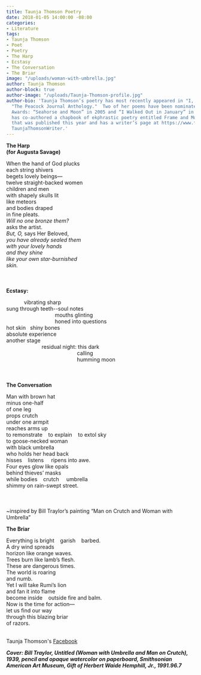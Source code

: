 ```yaml
---
title: Taunja Thomson Poetry
date: 2018-01-05 14:00:00 -08:00
categories:
- Literature
tags:
- Taunja Thomson
- Poet
- Poetry
- The Harp
- Ecstasy
- The Conversation
- The Briar
image: "/uploads/woman-with-umbrella.jpg"
author: Taunja Thomson
author-block: true
author-image: "/uploads/Taunja-Thomson-profile.jpg"
author-bio: 'Taunja Thomson’s poetry has most recently appeared in "I, Claudius" and
  "The Peacock Journal Anthology."  Two of her poems have been nominated for Pushcart
  Awards: “Seahorse and Moon” in 2005 and “I Walked Out in January” in 2016.  She
  has co-authored a chapbook of ekphrastic poetry entitled Frame and Mount the Sky
  that was published this year and has a writer’s page at https://www.facebook.com/
  TaunjaThomsonWriter.'
---
```


**The Harp**<br>
**(for Augusta Savage)**

When the hand of God plucks<br>
each string shivers<br>
begets lovely beings—<br>
twelve straight-backed women<br>
children and men<br>
with shapely skulls lit<br>
like meteors<br>
and bodies draped<br>
in fine pleats.<br>
*Will no one bronze them?*<br>
asks the artist.<br>
*But, O,* says Her Beloved,<br>
*you have already sealed them*<br>
*with your lovely hands*<br>
*and they shine*<br>
*like your own star-burnished*<br>
*skin.*<br>
<br>
<br>
<br>
**Ecstasy:**

&nbsp;&nbsp;&nbsp;&nbsp;&nbsp;&nbsp;&nbsp;&nbsp;&nbsp;&nbsp;&nbsp;&nbsp;vibrating sharp<br>
sung through teeth--soul notes<br>
&nbsp;&nbsp;&nbsp;&nbsp;&nbsp;&nbsp;&nbsp;&nbsp;&nbsp;&nbsp;&nbsp;&nbsp;&nbsp;&nbsp;&nbsp;&nbsp;&nbsp;&nbsp;&nbsp;&nbsp;&nbsp;&nbsp;&nbsp;&nbsp;&nbsp;&nbsp;&nbsp;&nbsp;&nbsp;&nbsp;&nbsp;&nbsp;&nbsp;mouths glinting<br>
&nbsp;&nbsp;&nbsp;&nbsp;&nbsp;&nbsp;&nbsp;&nbsp;&nbsp;&nbsp;&nbsp;&nbsp;&nbsp;&nbsp;&nbsp;&nbsp;&nbsp;&nbsp;&nbsp;&nbsp;&nbsp;&nbsp;&nbsp;&nbsp;&nbsp;&nbsp;&nbsp;&nbsp;&nbsp;&nbsp;&nbsp;&nbsp;&nbsp;honed into questions<br>
hot skin&nbsp;&nbsp;&nbsp;shiny bones<br>
absolute experience<br>
another stage<br>
&nbsp;&nbsp;&nbsp;&nbsp;&nbsp;&nbsp;&nbsp;&nbsp;&nbsp;&nbsp;&nbsp;&nbsp;&nbsp;&nbsp;&nbsp;&nbsp;&nbsp;&nbsp;&nbsp;&nbsp;&nbsp;&nbsp;&nbsp;&nbsp;residual night: this dark<br>
&nbsp;&nbsp;&nbsp;&nbsp;&nbsp;&nbsp;&nbsp;&nbsp;&nbsp;&nbsp;&nbsp;&nbsp;&nbsp;&nbsp;&nbsp;&nbsp;&nbsp;&nbsp;&nbsp;&nbsp;&nbsp;&nbsp;&nbsp;&nbsp;&nbsp;&nbsp;&nbsp;&nbsp;&nbsp;&nbsp;&nbsp;&nbsp;&nbsp;&nbsp;&nbsp;&nbsp;&nbsp;&nbsp;&nbsp;&nbsp;&nbsp;&nbsp;&nbsp;&nbsp;&nbsp;&nbsp;&nbsp;&nbsp;calling<br>
&nbsp;&nbsp;&nbsp;&nbsp;&nbsp;&nbsp;&nbsp;&nbsp;&nbsp;&nbsp;&nbsp;&nbsp;&nbsp;&nbsp;&nbsp;&nbsp;&nbsp;&nbsp;&nbsp;&nbsp;&nbsp;&nbsp;&nbsp;&nbsp;&nbsp;&nbsp;&nbsp;&nbsp;&nbsp;&nbsp;&nbsp;&nbsp;&nbsp;&nbsp;&nbsp;&nbsp;&nbsp;&nbsp;&nbsp;&nbsp;&nbsp;&nbsp;&nbsp;&nbsp;&nbsp;&nbsp;&nbsp;&nbsp;humming moon<br>
<br>
<br>
<br>
**The Conversation**

Man with brown hat<br>
minus one-half<br>
of one leg<br>
props crutch<br>
under one armpit<br>
reaches arms up<br>
to remonstrate&nbsp;&nbsp;&nbsp;&nbsp;to explain&nbsp;&nbsp;&nbsp;&nbsp;to extol sky<br>
to goose-necked woman<br>
with black umbrella<br>
who holds her head back<br>
hisses&nbsp;&nbsp;&nbsp;&nbsp;listens&nbsp;&nbsp;&nbsp;&nbsp;   ripens into awe.<br>
Four eyes glow like opals<br>
behind thieves’ masks<br>
while bodies&nbsp;&nbsp;&nbsp;&nbsp;crutch&nbsp;&nbsp;&nbsp;&nbsp;    umbrella<br>
shimmy on rain-swept street.<br>
<br>
<br>
<br>
~inspired by Bill Traylor’s painting “Man on Crutch and Woman with Umbrella”

**The Briar**

Everything is bright&nbsp;&nbsp;&nbsp;&nbsp;garish&nbsp;&nbsp;&nbsp;&nbsp;barbed.<br>
A dry wind spreads<br>
horizon like orange waves.<br>
Trees burn like lamb’s flesh.<br>
These are dangerous times.<br>
The world is roaring<br>
and numb.<br>
Yet I will take Rumi’s lion<br>
and fan it into flame<br>
become inside&nbsp;&nbsp;&nbsp;&nbsp;outside
fire and balm.<br>
Now is the time for action—<br>
let us find our way<br>
through this blazing briar<br>
of razors.<br>
<br>

Taunja Thomson's [Facebook](https://www.facebook.com/TaunjaThomsonWriter/)

***Cover: Bill Traylor, Untitled (Woman with Umbrella and Man on Crutch), 1939, pencil and opaque watercolor on paperboard, Smithsonian American Art Museum, Gift of Herbert Waide Hemphill, Jr., 1991.96.7***